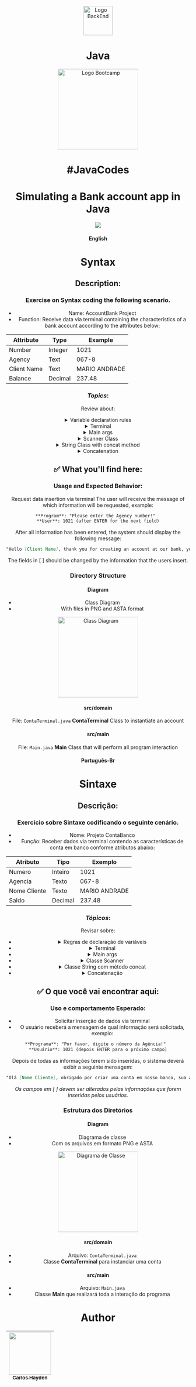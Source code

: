 <div align="center">
<img src="https://hermes.dio.me/tracks/a039b34c-7aa8-4a3d-b765-07c8c837f67a.png" alt="Logo BackEnd" width="80">
<h1>Java</h1>
<img src="https://encrypted-tbn0.gstatic.com/images?q=tbn:ANd9GcSCcxkA70BX5H1N1FFSkncQ-InOpqloUVZLcA&usqp=CAU" alt="Logo Bootcamp" width="220">

# #JavaCodes



<h1 align="center"> Simulating a Bank account app in Java </h1>



<p align="center">
<img src="http://img.shields.io/static/v1?label=STATUS&message=EM%20DESENVOLVIMENTO&color=GREEN&style=for-the-badge"/>
</p>



#### English 

# Syntax

## Description:

### Exercise on Syntax coding the following scenario.
- Name: AccountBank Project
- Function: Receive data via terminal containing the characteristics of a bank account according to the attributes below:

| Attribute     | Type    | Example       |
| ------------- | ------- | ------------- |
| Number	    | Integer | 1021          |
| Agency	    | Text    | 067-8         |
| Client Name	| Text	  | MARIO ANDRADE |
| Balance	    | Decimal |	237.48        |

### *Topics*:
Review about:

<details><summary>Variable declaration rules</summary></details>
<details><summary>Terminal</summary></details>
<details><summary>Main args</summary></details>
<details><summary>Scanner Class</summary></details>
<details><summary>String Class with concat method</summary></details>
<details><summary>Concatenation</summary></details>


## ✅ What you'll find here:

### Usage and Expected Behavior:
Request data insertion via terminal
The user will receive the message of which information will be requested, example:
```markdown
**Program**: "Please enter the Agency number!"  
**User**: 1021 (after ENTER for the next field)
```

After all information has been entered, the system should display the following message:

```markdown
"Hello [Client Name], thank you for creating an account at our bank, your agency is [Agency], account [Number], and your balance [Balance] is already available for withdrawal".
```

The fields in [ ] should be changed by the information that the users insert.

### Directory Structure
#### Diagram

- Class Diagram
- With files in PNG and ASTA format
<img src="/Users/hayden/workspace/java/conta_banco/Diagram/ClassDiagram01.png" alt="Class Diagram" width="220">

#### src/domain

File: `ContaTerminal.java`
**ContaTerminal** Class to instantiate an account

#### src/main

File: `Main.java`
**Main** Class that will perform all program interaction


#### Português-Br
# Sintaxe

## Descrição:

### Exercício sobre Sintaxe codificando o seguinte cenário.

- Nome: Projeto ContaBanco 
- Função: Receber dados via terminal contendo as características de conta em banco conforme atributos abaixo:

| Atributo    |   Tipo	|  Exemplo       |
| ----------- | ------- | -------------- | 
|Numero	      | Inteiro	|  1021          |
|Agencia	  | Texto	|  067-8         |
|Nome Cliente | Texto	|  MARIO ANDRADE | 
|Saldo	      | Decimal	|  237.48        |

### *Tópicos*:

Revisar sobre:
- <details><summary>Regras de declaração de variáveis</summary></details>
- <details><summary>Terminal</summary></details>
- <details><summary>Main args</summary></details>
- <details><summary>Classe Scanner</summary></details>
- <details><summary>Classe String com método concat</summary></details>
- <details><summary>Concatenação</summary></details>

## ✅ O que você vai encontrar aqui:

### Uso e comportamento Esperado:

- Solicitar inserção de dados via terminal
- O usuário receberá a mensagem de qual informação será solicitada, exemplo:

```markdown
**Programa**: "Por favor, digite o número da Agência!"  
**Usuário**: 1021 (depois ENTER para o próximo campo)
```

Depois de todas as informações terem sido inseridas, o sistema deverá exibir a seguinte mensagem:

```markdown
"Olá [Nome Cliente], obrigado por criar uma conta em nosso banco, sua agência é [Agencia], conta [Numero] e seu saldo [Saldo] já está disponível para saque".
```
*Os campos em [ ] devem ser alterados pelas informações que forem inseridas pelos usuários.*


### Estrutura dos Diretórios

#### Diagram
- Diagrama de classe
- Com os arquivos em formato PNG e ASTA
<img src="/Users/hayden/workspace/java/conta_banco/Diagram/ClassDiagram01.png" alt="Diagrama de Classe" width="220">

#### src/domain
- Arquivo: `ContaTerminal.java`
- Classe **ContaTerminal** para instanciar uma conta

#### src/main
- Arquivo: `Main.java`
- Classe **Main** que realizará toda a interação do programa







# Author

| [<img src="https://avatars.githubusercontent.com/u/79289647?v=4" width=115><br><sub>Carlos Hayden</sub>](https://github.com/JunhaumHayden) |
| :---: |

